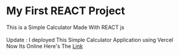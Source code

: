 <h1>My First REACT Project</h1>
This is a Simple Calculator Made With REACT js<br><br>
Update : I deployed This Simple Calculator Application using Vercel <br> Now Its Online Here's The <a href="https://calcinreact.vercel.app/">Link</a> 
